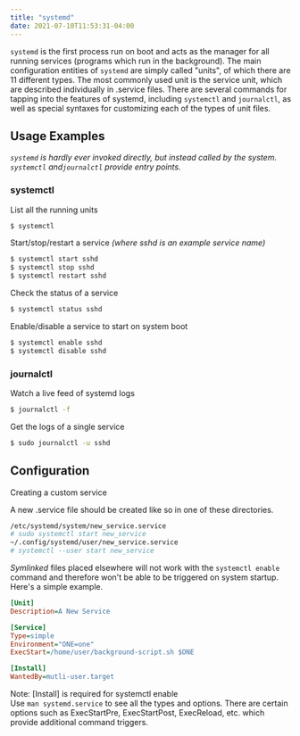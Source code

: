 ```yaml
---
title: "systemd"
date: 2021-07-10T11:53:31-04:00
---
```


`systemd` is the first process run on boot and acts as the manager for all
running services (programs which run in the background). The main configuration
entities of `systemd` are simply called "units", of which there are 11 different
types. The most commonly used unit is the service unit, which are described
individually in .service files. There are several commands for tapping into the
features of systemd, including `systemctl` and `journalctl`, as well as special
syntaxes for customizing each of the types of unit files.

## Usage Examples

_`systemd` is hardly ever invoked directly, but instead called by the system.
`systemctl` and`journalctl` provide entry points._

### systemctl

List all the running units

```bash
$ systemctl
```

Start/stop/restart a service _(where sshd is an example service name)_

```bash
$ systemctl start sshd
$ systemctl stop sshd
$ systemctl restart sshd
```

Check the status of a service

```bash
$ systemctl status sshd
```

Enable/disable a service to start on system boot

```bash
$ systemctl enable sshd
$ systemctl disable sshd
```

### journalctl

Watch a live feed of systemd logs

```bash
$ journalctl -f
```

Get the logs of a single service

```bash
$ sudo journalctl -u sshd
```

## Configuration

Creating a custom service

A new .service file should be created like so in one of these directories.

```bash
/etc/systemd/system/new_service.service
# sudo systemctl start new_service
~/.config/systemd/user/new_service.service
# systemctl --user start new_service
```

_Symlinked_ files placed elsewhere will not work with the `systemctl enable`
command and therefore won't be able to be triggered on system startup. <br>
Here's a simple example.

```ini
[Unit]
Description=A New Service

[Service]
Type=simple
Environment="ONE=one"
ExecStart=/home/user/background-script.sh $ONE

[Install]
WantedBy=mutli-user.target
```

Note: [Install] is required for systemctl enable <br> Use `man systemd.service`
to see all the types and options. There are certain options such as
ExecStartPre, ExecStartPost, ExecReload, etc. which provide additional command
triggers.

